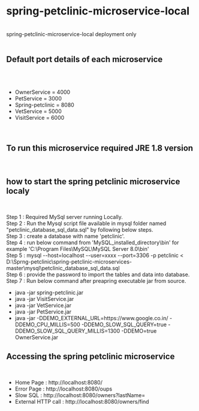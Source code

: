 # spring-petclinic-microservice-local
<br>
spring-petclinic-microservice-local deployment only
<br>
<br>
<h2>Default port details of each microservice</h2>
<br>
<br>
<ul>
  <li>OwnerService = 4000</li>
  <li>PetService = 3000</li>
  <li>Spring-petclinic = 8080</li>
  <li>VetService = 5000</li>
  <li>VisitService = 6000</li>
</ul>
<br>
<h2>To run this microservice required JRE 1.8 version</h2>
<br>

<h2>how to start the spring petclinic microservice localy</h2>
<br>

Step 1 : Required MySql server running Locally.
<br>
Step 2 : Run the Mysql script file available in mysql folder named "petclinic_database_sql_data.sql" by following below steps.
<br>
Step 3 : create a database with name 'petclinic'. 
<br>
Step 4 : run below command from 'MySQL_installed_directory\bin' for example 'C:\Program Files\MySQL\MySQL Server 8.0\bin'
<br>
Step 5 : mysql --host=localhost --user=xxxx --port=3306 -p petclinic < D:\Sprng-petclinic\spring-petclinic-microservices-master\mysql\petclinic_database_sql_data.sql
<br>
Step 6 : provide the password to import the tables and data into database.
<br>
Step 7 : Run below command after preapring executable jar from source. 
<br>
<ul>
  <li>java -jar spring-petclinic.jar</li>
  <li>java -jar VisitService.jar</li>
  <li>java -jar VetService.jar</li>
  <li>java -jar PetService.jar</li>
  <li>java -jar -DDEMO_EXTERNAL_URL=https://www.google.co.in/ -DDEMO_CPU_MILLIS=500 -DDEMO_SLOW_SQL_QUERY=true -DDEMO_SLOW_SQL_QUERY_MILLIS=1300 -DDEMO=true OwnerService.jar</li>
</ul>

<h2>Accessing the spring petclinic microservice</h2>
<br>
<ul>
  <li>Home Page : http://localhost:8080/</li>
  <li>Error Page : http://localhost:8080/oups</li>
  <li>Slow SQL : http://localhost:8080/owners?lastName=</li>
  <li>External HTTP call : http://localhost:8080/owners/find</li>
</ul>






